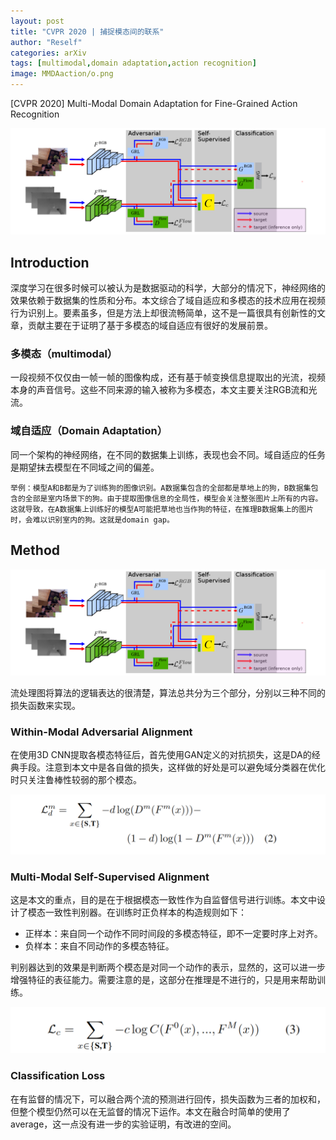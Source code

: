```yaml
---
layout: post
title: "CVPR 2020 | 捕捉模态间的联系"
author: "Reself"
categories: arXiv
tags: [multimodal,domain adaptation,action recognition]
image: MMDAaction/o.png
---
```


[CVPR 2020] Multi-Modal Domain Adaptation for Fine-Grained Action Recognition

![](../assets/img/MMDAaction/o.png)

## Introduction

深度学习在很多时候可以被认为是数据驱动的科学，大部分的情况下，神经网络的效果依赖于数据集的性质和分布。本文综合了域自适应和多模态的技术应用在视频行为识别上。要素虽多，但是方法上却很流畅简单，这不是一篇很具有创新性的文章，贡献主要在于证明了基于多模态的域自适应有很好的发展前景。

### 多模态（multimodal）

一段视频不仅仅由一帧一帧的图像构成，还有基于帧变换信息提取出的光流，视频本身的声音信号。这些不同来源的输入被称为多模态，本文主要关注RGB流和光流。

### 域自适应（Domain Adaptation）

同一个架构的神经网络，在不同的数据集上训练，表现也会不同。域自适应的任务是期望抹去模型在不同域之间的偏差。

`举例：模型A和B都是为了训练狗的图像识别。A数据集包含的全部都是草地上的狗，B数据集包含的全部是室内场景下的狗。由于提取图像信息的全局性，模型会关注整张图片上所有的内容。这就导致，在A数据集上训练好的模型A可能把草地也当作狗的特征，在推理B数据集上的图片时，会难以识别室内的狗。这就是domain gap。`

## Method

![](../assets/img/MMDAaction/o.png)

流处理图将算法的逻辑表达的很清楚，算法总共分为三个部分，分别以三种不同的损失函数来实现。

### Within-Modal Adversarial Alignment

在使用3D CNN提取各模态特征后，首先使用GAN定义的对抗损失，这是DA的经典手段。注意到本文中是各自做的损失，这样做的好处是可以避免域分类器在优化时只关注鲁棒性较弱的那个模态。

![](../assets/img/MMDAaction/l1.png)

### Multi-Modal Self-Supervised Alignment

这是本文的重点，目的是在于根据模态一致性作为自监督信号进行训练。本文中设计了模态一致性判别器。在训练时正负样本的构造规则如下：

- 正样本：来自同一个动作不同时间段的多模态特征，即不一定要时序上对齐。
- 负样本：来自不同动作的多模态特征。

判别器达到的效果是判断两个模态是对同一个动作的表示，显然的，这可以进一步增强特征的表征能力。需要注意的是，这部分在推理是不进行的，只是用来帮助训练。

![](../assets/img/MMDAaction/l2.png)

### Classification Loss

在有监督的情况下，可以融合两个流的预测进行回传，损失函数为三者的加权和，但整个模型仍然可以在无监督的情况下运作。本文在融合时简单的使用了average，这一点没有进一步的实验证明，有改进的空间。